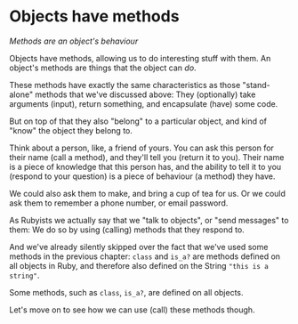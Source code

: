 # Objects have methods

*Methods are an object's behaviour*

Objects have methods, allowing us to do interesting stuff with them. An
object's methods are things that the object can *do*.

These methods have exactly the same characteristics as those "stand-alone"
methods that we've discussed above: They (optionally) take arguments (input),
return something, and encapsulate (have) some code.

But on top of that they also "belong" to a particular object, and kind of
"know" the object they belong to.

Think about a person, like, a friend of yours. You can ask this person for
their name (call a method), and they'll tell you (return it to you). Their name
is a piece of knowledge that this person has, and the ability to tell it to you
(respond to your question) is a piece of behaviour (a method) they have.

We could also ask them to make, and bring a cup of tea for us. Or we could ask
them to remember a phone number, or email password.

As Rubyists we actually say that we "talk to objects", or "send messages" to
them: We do so by using (calling) methods that they respond to.

And we've already silently skipped over the fact that we've used some methods
in the previous chapter: `class` and `is_a?` are methods defined on all objects
in Ruby, and therefore also defined on the String `"this is a string"`.

<p class="hint">
Some methods, such as <code>class</code>, <code>is_a?</code>, are defined on all objects.
</p>

Let's move on to see how we can use (call) these methods though.
